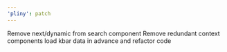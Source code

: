 ```yaml
---
'pliny': patch
---
```


Remove next/dynamic from search component
Remove redundant context components
load kbar data in advance and refactor code
